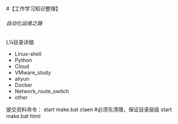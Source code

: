 #【工作学习知识整理】

###### 自动化运维之路


Ŀ¼目录详细

- Linux-shell
- Python
- Cloud
- VMware_study
- aliyun
- Docker
- Network_route_switch
- other



提交资料命令：
start make.bat claen		#必须先清理，保证目录层级
start make.bat html
